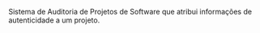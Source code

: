 Sistema de Auditoria de Projetos de Software que atribui informações de autenticidade a um projeto.
